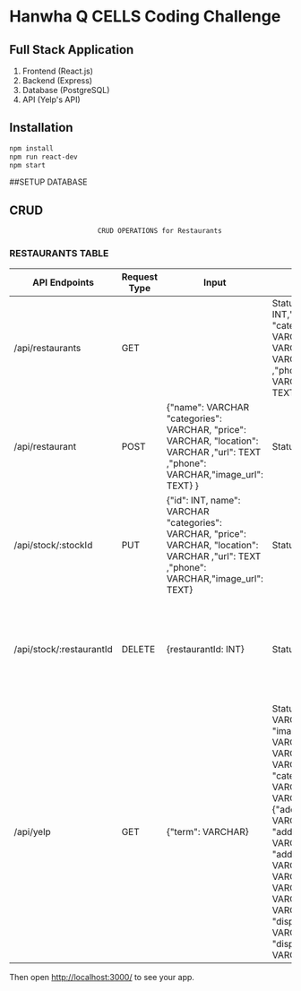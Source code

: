 # Hanwha Q CELLS Coding Challenge


## Full Stack Application
1. Frontend (React.js)
2. Backend (Express)
3. Database (PostgreSQL)
4. API (Yelp's API)

## Installation

```sh
npm install
npm run react-dev
npm start
```

##SETUP DATABASE


## CRUD
                        
                          CRUD OPERATIONS for Restaurants

### RESTAURANTS TABLE

| API Endpoints  | Request Type | Input | Output | Description  |
| ------------- | ------------- | ------------- | ------------- | ------------- | 
| /api/restaurants | GET  | | Status: 200 {"id": INT,"name": VARCHAR "categories": VARCHAR, "price": VARCHAR, "location": VARCHAR ,"url": TEXT ,"phone": VARCHAR,"image_url": TEXT}| This request will return all the restaurants records  |
| /api/restaurant | POST  |  {"name": VARCHAR "categories": VARCHAR, "price": VARCHAR, "location": VARCHAR ,"url": TEXT ,"phone": VARCHAR,"image_url": TEXT} }| Status:201 Created| This will add a new  record to restaurants table |
| /api/stock/:stockId | PUT  |  {"id": INT, name": VARCHAR "categories": VARCHAR, "price": VARCHAR, "location": VARCHAR ,"url": TEXT ,"phone": VARCHAR,"image_url": TEXT}| Status:200| This will update the given id if it exists in the restaurants table.  |
| /api/stock/:restaurantId | DELETE  | {restaurantId: INT} | Status: 200  | This will delete a record with given restautant record if it exists on restaurants table.  | 
| /api/yelp | GET  | {"term": VARCHAR} | Status: 200  {"name": VARCHAR, "image_url": VARCHAR, "url": VARCHAR "price": VARCHAR, "categories": [{"alian": VARCHAR,"title": VARCHAR}, "location": {"address1": VARCHAR, "address2": VARCHAR, "address3": VARCHAR,"city": VARCHAR, "zip_code": VARCHAR,"country": VARCHAR, "state": VARCHAR, "display_address": [ VARCHAR]}, "display_phone": VARCHAR}| This request will return all the yelp business records that matches term|

Then open [http://localhost:3000/](http://localhost:3000/) to see your app.<br>
